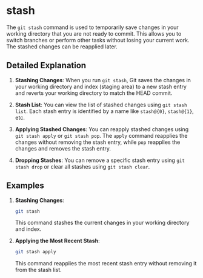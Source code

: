 # stash

The `git stash` command is used to temporarily save changes in your working directory that you are not ready to commit. This allows you to switch branches or perform other tasks without losing your current work. The stashed changes can be reapplied later.

## Detailed Explanation

1. **Stashing Changes**: When you run `git stash`, Git saves the changes in your working directory and index (staging area) to a new stash entry and reverts your working directory to match the HEAD commit.

2. **Stash List**: You can view the list of stashed changes using `git stash list`. Each stash entry is identified by a name like `stash@{0}`, `stash@{1}`, etc.

3. **Applying Stashed Changes**: You can reapply stashed changes using `git stash apply` or `git stash pop`. The `apply` command reapplies the changes without removing the stash entry, while `pop` reapplies the changes and removes the stash entry.

4. **Dropping Stashes**: You can remove a specific stash entry using `git stash drop` or clear all stashes using `git stash clear`.

## Examples

1. **Stashing Changes**:
   ```sh
   git stash
   ```
   This command stashes the current changes in your working directory and index.

2. **Applying the Most Recent Stash**:
   ```sh
   git stash apply
   ```
   This command reapplies the most recent stash entry without removing it from the stash list.
